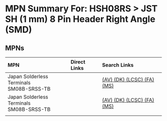 



# MPN Summary For: HSH08RS > JST SH (1 mm) 8 Pin Header Right Angle (SMD)

## MPNs
  

|MPN|Direct Links|Search Links|
| :--- | :--- | :--- |
|Japan Solderless Terminals<br>SM08B-SRSS-TB||[(AV) ](https://www.avnet.com/shop/us/search/SM08B-SRSS-TB)[(DK) ](https://www.digikey.co.uk/en/products/result?s=SM08B-SRSS-TB)[(LCSC) ](https://www.lcsc.com/search?q=SM08B-SRSS-TB)[(FA) ](https://uk.farnell.com/search?st=SM08B-SRSS-TB)[(MS) ](https://www.mouser.com/c/?q=SM08B-SRSS-TB)|
|Japan Solderless Terminals<br>SM08B-SRSS-TB||[(AV) ](https://www.avnet.com/shop/us/search/SM08B-SRSS-TB)[(DK) ](https://www.digikey.co.uk/en/products/result?s=SM08B-SRSS-TB)[(LCSC) ](https://www.lcsc.com/search?q=SM08B-SRSS-TB)[(FA) ](https://uk.farnell.com/search?st=SM08B-SRSS-TB)[(MS) ](https://www.mouser.com/c/?q=SM08B-SRSS-TB)|
||||
